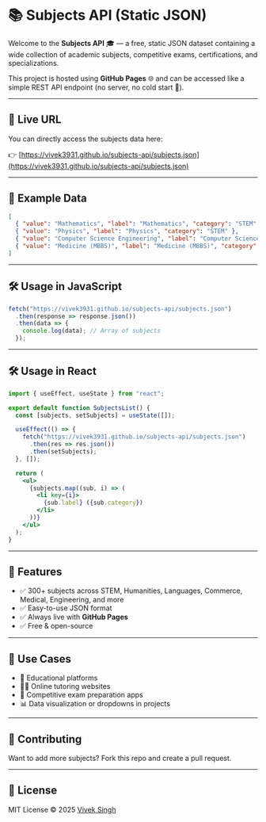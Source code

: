 # 📚 Subjects API (Static JSON)

Welcome to the **Subjects API** 🎓 — a free, static JSON dataset containing a wide collection of academic subjects, competitive exams, certifications, and specializations.  

This project is hosted using **GitHub Pages** 🌐 and can be accessed like a simple REST API endpoint (no server, no cold start 🚀).

---

## 🔗 Live URL
You can directly access the subjects data here:

👉 [https://vivek3931.github.io/subjects-api/subjects.json](https://vivek3931.github.io/subjects-api/subjects.json)

---

## 📂 Example Data
```json
[
  { "value": "Mathematics", "label": "Mathematics", "category": "STEM" },
  { "value": "Physics", "label": "Physics", "category": "STEM" },
  { "value": "Computer Science Engineering", "label": "Computer Science Engineering", "category": "Engineering" },
  { "value": "Medicine (MBBS)", "label": "Medicine (MBBS)", "category": "Medical Sciences" }
]
````

---

## 🛠️ Usage in JavaScript

```js
fetch("https://vivek3931.github.io/subjects-api/subjects.json")
  .then(response => response.json())
  .then(data => {
    console.log(data); // Array of subjects
  });
```

---

## 🛠️ Usage in React

```jsx
import { useEffect, useState } from "react";

export default function SubjectsList() {
  const [subjects, setSubjects] = useState([]);

  useEffect(() => {
    fetch("https://vivek3931.github.io/subjects-api/subjects.json")
      .then(res => res.json())
      .then(setSubjects);
  }, []);

  return (
    <ul>
      {subjects.map((sub, i) => (
        <li key={i}>
          {sub.label} ({sub.category})
        </li>
      ))}
    </ul>
  );
}
```

---

## 🌟 Features

* ✅ 300+ subjects across STEM, Humanities, Languages, Commerce, Medical, Engineering, and more
* ✅ Easy-to-use JSON format
* ✅ Always live with **GitHub Pages**
* ✅ Free & open-source

---

## 📌 Use Cases

* 📘 Educational platforms
* 🧑‍🏫 Online tutoring websites
* 🎯 Competitive exam preparation apps
* 📊 Data visualization or dropdowns in projects

---

## 🤝 Contributing

Want to add more subjects? Fork this repo and create a pull request.

---

## 📜 License

MIT License © 2025 [Vivek Singh](https://github.com/vivek3931)

```
